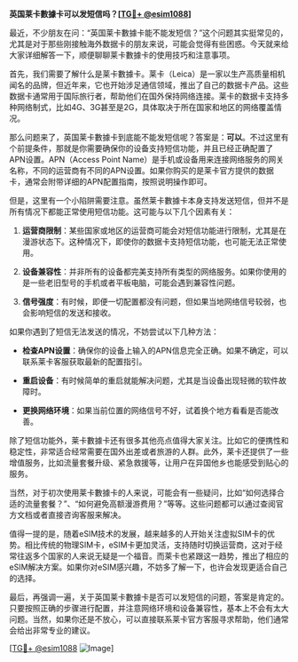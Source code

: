**英国莱卡數據卡可以发短信吗？[[TG💪+ @esim1088](https://t.me/s/esim1088)]**

最近，不少朋友在问：“英国莱卡數據卡能不能发短信？”这个问题其实挺常见的，尤其是对于那些刚接触海外数据卡的朋友来说，可能会觉得有些困惑。今天就来给大家详细解答一下，顺便聊聊莱卡數據卡的使用技巧和注意事项。

首先，我们需要了解什么是莱卡數據卡。莱卡（Leica）是一家以生产高质量相机闻名的品牌，但近年来，它也开始涉足通信领域，推出了自己的数据卡产品。这些数据卡通常用于国际旅行者，帮助他们在国外保持网络连接。莱卡的数据卡支持多种网络制式，比如4G、3G甚至是2G，具体取决于所在国家和地区的网络覆盖情况。

那么问题来了，英国莱卡數據卡到底能不能发短信呢？答案是：**可以**。不过这里有个前提条件，那就是你需要确保你的设备支持短信功能，并且已经正确配置了APN设置。APN（Access Point Name）是手机或设备用来连接网络服务的网关名称，不同的运营商有不同的APN设置。如果你购买的是莱卡官方提供的数据卡，通常会附带详细的APN配置指南，按照说明操作即可。

但是，这里有一个小陷阱需要注意。虽然莱卡數據卡本身支持发送短信，但并不是所有情况下都能正常使用短信功能。这可能与以下几个因素有关：

1. **运营商限制**：某些国家或地区的运营商可能会对短信功能进行限制，尤其是在漫游状态下。这种情况下，即使你的数据卡支持短信功能，也可能无法正常使用。
   
2. **设备兼容性**：并非所有的设备都完美支持所有类型的网络服务。如果你使用的是一些老旧型号的手机或者平板电脑，可能会遇到兼容性问题。

3. **信号强度**：有时候，即便一切配置都没有问题，但如果当地网络信号较弱，也会影响短信的发送和接收。

如果你遇到了短信无法发送的情况，不妨尝试以下几种方法：

- **检查APN设置**：确保你的设备上输入的APN信息完全正确。如果不确定，可以联系莱卡客服获取最新的配置指引。
  
- **重启设备**：有时候简单的重启就能解决问题，尤其是当设备出现轻微的软件故障时。

- **更换网络环境**：如果当前位置的网络信号不好，试着换个地方看看是否能改善。

除了短信功能外，莱卡數據卡还有很多其他亮点值得大家关注。比如它的便携性和稳定性，非常适合经常需要在国外出差或者旅游的人群。此外，莱卡还提供了一些增值服务，比如流量套餐升级、紧急救援等，让用户在异国他乡也能感受到贴心的服务。

当然，对于初次使用莱卡數據卡的人来说，可能会有一些疑问，比如“如何选择合适的流量套餐？”、“如何避免高额漫游费用？”等等。这些问题都可以通过查阅官方文档或者直接咨询客服来解决。

值得一提的是，随着eSIM技术的发展，越来越多的人开始关注虚拟SIM卡的优势。相比传统的物理SIM卡，eSIM卡更加灵活，支持随时切换运营商，这对于经常往返多个国家的人来说无疑是一个福音。而莱卡也紧跟这一趋势，推出了相应的eSIM解决方案。如果你对eSIM感兴趣，不妨多了解一下，也许会发现更适合自己的选择。

最后，再强调一遍，关于英国莱卡數據卡是否可以发短信的问题，答案是肯定的。只要按照正确的步骤进行配置，并注意网络环境和设备兼容性，基本上不会有太大问题。当然，如果你还是不放心，可以直接联系莱卡官方客服寻求帮助，他们通常会给出非常专业的建议。

[[TG💪+ @esim1088](https://t.me/s/esim1088) ![Image](https://i.postimg.cc/4NQfJmqS/Snipaste-2025-05-13-00-14-12.png)]